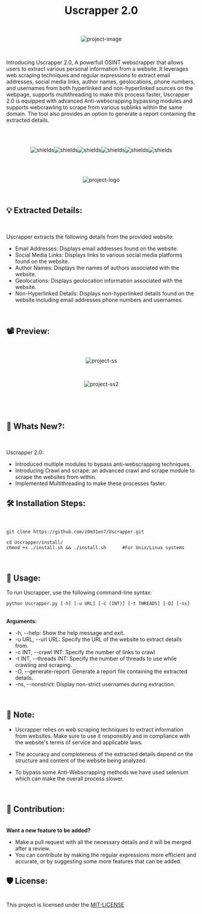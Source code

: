 <h1 align="center" id="title">Uscrapper 2.0</h1><br>

<p align="center"><img src="https://socialify.git.ci/z0m31en7/Uscrapper/image?font=Source%20Code%20Pro&amp;name=1&amp;owner=1&amp;pattern=Plus&amp;theme=Dark" alt="project-image"></p><br>

<p id="description">Introducing Uscrapper 2.0,  A powerfull OSINT webscrapper that allows users to extract various personal information from a website. It leverages web scraping techniques and regular expressions to extract email addresses, social media links, author names, geolocations, phone numbers, and usernames from both hyperlinked and non-hyperlinked sources on the webpage, supports multithreading to make this process faster, Uscrapper 2.0 is equipped with advanced Anti-webscrapping bypassing modules and supports webcrawling to scrape from various sublinks within the same domain. The tool also provides an option to generate a report containing the extracted details. </p><br><br>

<p align="center"><img src="https://img.shields.io/badge/Windows-0078D6?style=for-the-badge&amp;logo=windows&amp;logoColor=white" alt="shields"><img src="https://img.shields.io/badge/Linux-FCC624?style=for-the-badge&amp;logo=linux&amp;logoColor=black" alt="shields"><img src="https://img.shields.io/badge/tmux-1BB91F?style=for-the-badge&amp;logo=tmux&amp;logoColor=white" alt="shields"><img src="https://img.shields.io/badge/windows%20terminal-4D4D4D?style=for-the-badge&amp;logo=windows%20terminal&amp;logoColor=white" alt="shields"><img src="https://img.shields.io/badge/iTerm2-000000?style=for-the-badge&amp;logo=iterm2&amp;logoColor=white" alt="shields"><img src="https://img.shields.io/badge/Python-3776AB?style=for-the-badge&amp;logo=python&amp;logoColor=white" alt="shields"></p><br><br>

<p align="center"><img src="https://lh3.googleusercontent.com/drive-viewer/AITFw-yL2zYKX1yEZPYLPK5brCOz_jSMLH1ilEPi7jeSAv0XUIbkf4ardW0pflUV7ltxpqppYrmdOt5NWf24PjpgqxkE1zBl=s1600" alt="project-logo"></p><br>
  
<h2>💡 Extracted Details:</h2><br>

Uscrapper extracts the following details from the provided website:

*   Email Addresses: Displays email addresses found on the website.
*   Social Media Links: Displays links to various social media platforms found on the website.
*   Author Names: Displays the names of authors associated with the website.
*   Geolocations: Displays geolocation information associated with the website.
*   Non-Hyperlinked Details: Displays non-hyperlinked details found on the website including email addresses phone numbers and usernames.

<br><h2>📽 Preview:</h2><br>

<p align="center"><img src="https://lh3.googleusercontent.com/drive-viewer/AITFw-y-7PS48iC0sU2HPSjlBanpM4RPKJn3GGmmnFYmqZ5PqLyLvO4aefDzqITpO52fPwY5FH8y4stik_yYVW_RzsnlipDUxg=s2560" alt="project-ss"></p><br>
<p align="center"><img src="https://lh3.googleusercontent.com/drive-viewer/AITFw-x6V0zw3mgqnBcvKlWRLYvNQvjusTk-nvLeXCp3GmECsYLeibxnSCFJtqYt50OG1YVwPU22T1Q6FXRGdTBRe2mh4ne8Kw=s1600" alt="project-ss2"></p><br>

<br><h2>🤩 Whats New?:</h2><br>

Uscrapper 2.0:

*   Introduced multiple modules to bypass anti-webscrapping techniques.
*   Introducing Crawl and scrape: an advanced crawl and scrape module to scrape the websites from within.
*   Implemented Multithreading to make these processes faster. 

<h2>🛠️ Installation Steps:</h2><br>

```
git clone https://github.com/z0m31en7/Uscrapper.git
```
```
cd Uscrapper/install/ 
chmod +x ./install.sh && ./install.sh      #For Unix/Linux systems
```

<br><h2>🔮 Usage:</h2>

<p>To run Uscrapper, use the following command-line syntax:</p>

```
python Uscrapper.py [-h] [-u URL] [-c (INT)] [-t THREADS] [-O] [-ns]
```
<br><b>Arguments:</b>

* -h, --help: Show the help message and exit.
* -u URL, --url URL: Specify the URL of the website to extract details from.
* -c INT, --crawl INT: Specify the number of links to crawl
* -t INT, --threads INT: Specify the number of threads to use while crawling and scraping.
* -O, --generate-report: Generate a report file containing the extracted details.
* -ns, --nonstrict: Display non-strict usernames during extraction.

<br><h2>📜 Note:</h2>
* Uscrapper relies on web scraping techniques to extract information from websites. Make sure to use it responsibly and in compliance with the website's terms of service and applicable laws.

* The accuracy and completeness of the extracted details depend on the structure and content of the website being analyzed.

* To bypass some Anti-Webscrapping methods we have used selenium which can make the overall process slower.

<br><h2>💌 Contribution:</h2><br>
<b>Want a new feature to be added?</b><br>
* Make a pull request with all the necessary details and it will be merged after a review.
* You can contribute by making the regular expressions more efficient and accurate, or by suggesting some more features that can be added.

<h2>🛡️ License:</h2><br>
This project is licensed under the <a href="https://github.com/z0m31en7/Uscrapper/blob/main/LICENSE">MIT-LICENSE</a><br><br>
